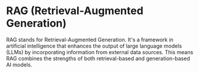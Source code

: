 # RAG (Retrieval-Augmented Generation)

RAG stands for Retrieval-Augmented Generation. It's a framework in artificial intelligence that enhances the output of large language models (LLMs) by incorporating information from external data sources. This means RAG combines the strengths of both retrieval-based and generation-based AI models.
